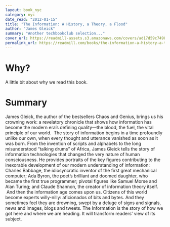 ```yaml
---
layout: book_nyc
category: nyc
date_read: "2012-01-15"
title: "The Information: A History, a Theory, a Flood"
author: "James Gleick"
summary: "Another techbookclub selection..."
cover_url: https://readmill-assets.s3.amazonaws.com/covers/ad17d59c749819636dc7827df56c585d-original.png?1351869276
permalink_url: https://readmill.com/books/the-information-a-history-a-theory-a-flood
---
```


# Why?
A little bit about why we read this book.

# Summary
James Gleick, the author of the bestsellers Chaos and Ge­nius, brings us his crowning work: a revelatory chronicle that shows how information has become the modern era’s defining quality—the blood, the fuel, the vital principle of our world.  The story of information begins in a time profoundly unlike our own, when every thought and utterance vanished as soon as it was born. From the invention of scripts and alphabets to the long misunderstood “talk­ing drums” of Africa, James Gleick tells the story of information technologies that changed the very nature of human consciousness. He provides portraits of the key figures contributing to the inexorable develop­ment of our modern understanding of information: Charles Babbage, the idiosyncratic inventor of the first great mechanical computer; Ada Byron, the po­et’s brilliant and doomed daughter, who became the first true programmer; pivotal figures like Samuel Morse and Alan Turing; and Claude Shannon, the cre­ator of information theory itself.  And then the information age comes upon us. Citi­zens of this world become experts willy-nilly: aficiona­dos of bits and bytes. And they sometimes feel they are drowning, swept by a deluge of signs and signals, news and images, blogs and tweets. The Information is the story of how we got here and where we are heading. It will transform readers’ view of its subject.
